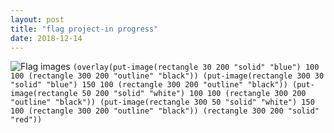```yaml
---
layout: post
title: "flag project-in progress"
date: 2018-12-14
---
```

![Flag  images](/image/flagv2.png)
```(overlay(put-image(rectangle 30 200 "solid" "blue") 100 100 (rectangle 300 200 "outline" "black")) (put-image(rectangle 300 30 "solid" "blue") 150 100 (rectangle 300 200 "outline" "black")) (put-image(rectangle 50 200 "solid" "white") 100 100 (rectangle 300 200 "outline" "black")) (put-image(rectangle 300 50 "solid" "white") 150 100 (rectangle 300 200 "outline" "black")) (rectangle 300 200 "solid" "red"))```

